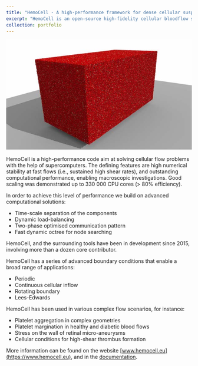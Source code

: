 ```yaml
---
title: "HemoCell - A high-performance framework for dense cellular suspension flows"
excerpt: "HemoCell is an open-source high-fidelity cellular bloodflow simulation.<br/><img src='/images/hemocell.jpg'>"
collection: portfolio
---
```


![HemoCell - 2 mm3 of blood on a cellular level.](/images/hemocell.jpg)

HemoCell is a high-performance code aim at solving cellular flow problems with the help of supercomputers.
The defining features are high numerical stability at fast flows (i.e., sustained high shear rates), and outstanding computational performance, enabling macroscopic investigations. Good scaling was demonstrated up to 330 000 CPU cores (> 80% efficiency).

In order to achieve this level of performance we build on advanced computational solutions:
* Time-scale separation of the components
* Dynamic load-balancing
* Two-phase optimised communication pattern
* Fast dynamic octree for node searching

HemoCell, and the surrounding tools have been in development since 2015, involving more than a dozen core contributor.

HemoCell has a series of advanced boundary conditions that enable a broad range of applications:
* Periodic
* Continuous cellular inflow
* Rotating boundary
* Lees-Edwards

HemoCell has been used in various complex flow scenarios, for instance:
* Platelet aggregation in complex geometries
* Platelet margination in healthy and diabetic blood flows
* Stress on the wall of retinal micro-aneurysms
* Cellular conditions for high-shear thrombus formation

More information can be found on the website [www.hemocell.eu](https://www.hemocell.eu),
and in the [documentation](https://www.hemocell.eu/user_guide/index.html).
